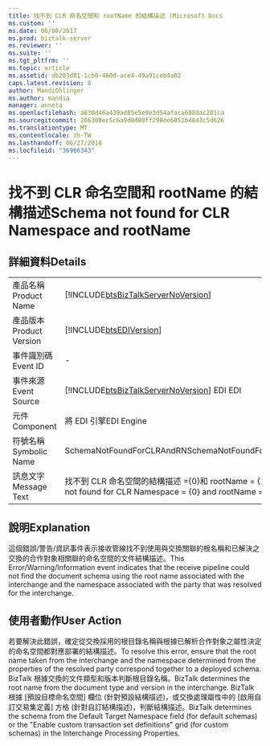 ```yaml
---
title: 找不到 CLR 命名空間和 rootName 的結構描述 |Microsoft Docs
ms.custom: ''
ms.date: 06/08/2017
ms.prod: biztalk-server
ms.reviewer: ''
ms.suite: ''
ms.tgt_pltfrm: ''
ms.topic: article
ms.assetid: db283d81-1cb0-460d-ace4-49a91ceb4a02
caps.latest.revision: 8
author: MandiOhlinger
ms.author: mandia
manager: anneta
ms.openlocfilehash: a830d46a439ad85e5e9e3d54afaca688dac201ca
ms.sourcegitcommit: 266308ec5c6a9d8d80ff298ee6051b4843c5d626
ms.translationtype: MT
ms.contentlocale: zh-TW
ms.lasthandoff: 06/27/2018
ms.locfileid: "36966343"
---
```

# <a name="schema-not-found-for-clr-namespace-and-rootname"></a><span data-ttu-id="217bf-102">找不到 CLR 命名空間和 rootName 的結構描述</span><span class="sxs-lookup"><span data-stu-id="217bf-102">Schema not found for CLR Namespace and rootName</span></span>
## <a name="details"></a><span data-ttu-id="217bf-103">詳細資料</span><span class="sxs-lookup"><span data-stu-id="217bf-103">Details</span></span>  
  
|                 |                                                                                        |
|-----------------|----------------------------------------------------------------------------------------|
|  <span data-ttu-id="217bf-104">產品名稱</span><span class="sxs-lookup"><span data-stu-id="217bf-104">Product Name</span></span>   |   [!INCLUDE[btsBizTalkServerNoVersion](../includes/btsbiztalkservernoversion-md.md)]   |
| <span data-ttu-id="217bf-105">產品版本</span><span class="sxs-lookup"><span data-stu-id="217bf-105">Product Version</span></span> |               [!INCLUDE[btsEDIVersion](../includes/btsediversion-md.md)]               |
|    <span data-ttu-id="217bf-106">事件識別碼</span><span class="sxs-lookup"><span data-stu-id="217bf-106">Event ID</span></span>     |                                           -                                            |
|  <span data-ttu-id="217bf-107">事件來源</span><span class="sxs-lookup"><span data-stu-id="217bf-107">Event Source</span></span>   | [!INCLUDE[btsBizTalkServerNoVersion](../includes/btsbiztalkservernoversion-md.md)]<span data-ttu-id="217bf-108"> EDI</span><span class="sxs-lookup"><span data-stu-id="217bf-108"> EDI</span></span> |
|    <span data-ttu-id="217bf-109">元件</span><span class="sxs-lookup"><span data-stu-id="217bf-109">Component</span></span>    |                                       <span data-ttu-id="217bf-110">將 EDI 引擎</span><span class="sxs-lookup"><span data-stu-id="217bf-110">EDI Engine</span></span>                                       |
|  <span data-ttu-id="217bf-111">符號名稱</span><span class="sxs-lookup"><span data-stu-id="217bf-111">Symbolic Name</span></span>  |                               <span data-ttu-id="217bf-112">SchemaNotFoundForCLRAndRN</span><span class="sxs-lookup"><span data-stu-id="217bf-112">SchemaNotFoundForCLRAndRN</span></span>                                |
|  <span data-ttu-id="217bf-113">訊息文字</span><span class="sxs-lookup"><span data-stu-id="217bf-113">Message Text</span></span>   |              <span data-ttu-id="217bf-114">找不到 CLR 命名空間的結構描述 ={0}和 rootName = {1}</span><span class="sxs-lookup"><span data-stu-id="217bf-114">Schema not found for CLR Namespace = {0} and rootName = {1}</span></span>               |
  
## <a name="explanation"></a><span data-ttu-id="217bf-115">說明</span><span class="sxs-lookup"><span data-stu-id="217bf-115">Explanation</span></span>  
 <span data-ttu-id="217bf-116">這個錯誤/警告/資訊事件表示接收管線找不到使用與交換關聯的根名稱和已解決之交換的合作對象相關聯的命名空間的文件結構描述。</span><span class="sxs-lookup"><span data-stu-id="217bf-116">This Error/Warning/Information event indicates that the receive pipeline could not find the document schema using the root name associated with the interchange and the namespace associated with the party that was resolved for the interchange.</span></span>  
  
## <a name="user-action"></a><span data-ttu-id="217bf-117">使用者動作</span><span class="sxs-lookup"><span data-stu-id="217bf-117">User Action</span></span>  
 <span data-ttu-id="217bf-118">若要解決此錯誤，確定從交換採用的根目錄名稱與根據已解析合作對象之屬性決定的命名空間都對應部署的結構描述。</span><span class="sxs-lookup"><span data-stu-id="217bf-118">To resolve this error, ensure that the root name taken from the interchange and the namespace determined from the properties of the resolved party correspond together to a deployed schema.</span></span> <span data-ttu-id="217bf-119">BizTalk 根據交換的文件類型和版本判斷根目錄名稱。</span><span class="sxs-lookup"><span data-stu-id="217bf-119">BizTalk determines the root name from the document type and version in the interchange.</span></span> <span data-ttu-id="217bf-120">BizTalk 根據 [預設目標命名空間] 欄位 (針對預設結構描述)，或交換處理屬性中的 [啟用自訂交易集定義] 方格 (針對自訂結構描述)，判斷結構描述。</span><span class="sxs-lookup"><span data-stu-id="217bf-120">BizTalk determines the schema from the Default Target Namespace field (for default schemas) or the "Enable custom transaction set definitions" grid (for custom schemas) in the Interchange Processing Properties.</span></span>